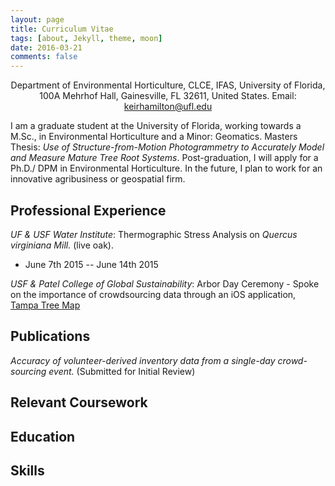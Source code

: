 ```yaml
---
layout: page
title: Curriculum Vitae
tags: [about, Jekyll, theme, moon]
date: 2016-03-21
comments: false
---
```

    
<center>Department of Environmental Horticulture, CLCE, IFAS, University of Florida, 100A Mehrhof Hall, Gainesville, FL 32611, United States. Email: <a href="mailto:keirhamilton@ufl.edu">keirhamilton@ufl.edu</a>   
 </center>

I am a graduate student at the University of Florida, working towards a M.Sc., in Environmental Horticulture and a Minor: Geomatics. Masters Thesis: _Use of Structure-from-Motion Photogrammetry to Accurately Model and Measure Mature Tree Root Systems_. Post-graduation, I will apply for a Ph.D./ DPM in Environmental Horticulture. In the future, I plan to work for an innovative agribusiness or geospatial firm.

## Professional Experience

_UF & USF Water Institute_: Thermographic Stress Analysis on _Quercus virginiana Mill._ (live oak). 
- June 7th 2015 -- June 14th 2015

_USF & Patel College of Global Sustainability_: Arbor Day Ceremony - Spoke on the importance of crowdsourcing data through an iOS application, <a href="http://tampatreemap.usf.edu/">Tampa Tree Map</a>

## Publications

_Accuracy of volunteer-derived inventory data from a single-day crowd-sourcing event._ (Submitted for Initial Review) 

## Relevant Coursework

## Education

## Skills



